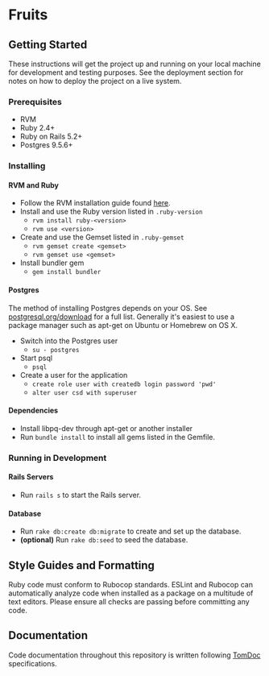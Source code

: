 # Fruits


## Getting Started

These instructions will get the project up and running on your local machine for development and testing purposes. See the deployment section for notes on how to deploy the project on a live system.

### Prerequisites

* RVM
* Ruby 2.4+
* Ruby on Rails 5.2+
* Postgres 9.5.6+

### Installing

#### RVM and Ruby

* Follow the RVM installation guide found [here](https://rvm.io/rvm/install).
* Install and use the Ruby version listed in `.ruby-version`
  * `rvm install ruby-<version>`
  * `rvm use <version>`
* Create and use the Gemset listed in `.ruby-gemset`
  * `rvm gemset create <gemset>`
  * `rvm gemset use <gemset>`
* Install bundler gem
  * `gem install bundler`

#### Postgres

The method of installing Postgres depends on your OS. See [postgresql.org/download](postgresql.org/download) for a full list. Generally it's easiest to use a package manager such as apt-get on Ubuntu or Homebrew on OS X.

* Switch into the Postgres user
  * `su - postgres`
* Start psql
  * `psql`
* Create a user for the application
  * `create role user with createdb login password 'pwd'`
  * `alter user csd with superuser`

#### Dependencies

* Install libpq-dev through apt-get or another installer
* Run `bundle install` to install all gems listed in the Gemfile.

### Running in Development

#### Rails Servers

* Run `rails s` to start the Rails server.

#### Database

* Run `rake db:create db:migrate` to create and set up the database.
* **(optional)** Run `rake db:seed` to seed the database.


## Style Guides and Formatting

Ruby code must conform to Rubocop standards. ESLint and Rubocop can automatically analyze code when installed as a package on a multitude of text editors. Please ensure all checks are passing before committing any code.

## Documentation

Code documentation throughout this repository is written following [TomDoc](http://tomdoc.org/) specifications.

